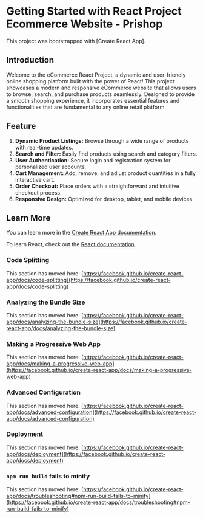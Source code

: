# Getting Started with React Project Ecommerce Website - Prishop

This project was bootstrapped with [Create React App].

## Introduction

Welcome to the eCommerce React Project, a dynamic and user-friendly online shopping platform built with the power of React! This project showcases a modern and responsive eCommerce website that allows users to browse, search, and purchase products seamlessly. Designed to provide a smooth shopping experience, it incorporates essential features and functionalities that are fundamental to any online retail platform.

## Feature
1. **Dynamic Product Listings:** Browse through a wide range of products with real-time updates.
2. **Search and Filter:** Easily find products using search and category filters.
3. **User Authentication:** Secure login and registration system for personalized user accounts.
4. **Cart Management:** Add, remove, and adjust product quantities in a fully interactive cart.
5. **Order Checkout:** Place orders with a straightforward and intuitive checkout process.
6. **Responsive Design:** Optimized for desktop, tablet, and mobile devices.


## Learn More

You can learn more in the [Create React App documentation](https://facebook.github.io/create-react-app/docs/getting-started).

To learn React, check out the [React documentation](https://reactjs.org/).

### Code Splitting

This section has moved here: [https://facebook.github.io/create-react-app/docs/code-splitting](https://facebook.github.io/create-react-app/docs/code-splitting)

### Analyzing the Bundle Size

This section has moved here: [https://facebook.github.io/create-react-app/docs/analyzing-the-bundle-size](https://facebook.github.io/create-react-app/docs/analyzing-the-bundle-size)

### Making a Progressive Web App

This section has moved here: [https://facebook.github.io/create-react-app/docs/making-a-progressive-web-app](https://facebook.github.io/create-react-app/docs/making-a-progressive-web-app)

### Advanced Configuration

This section has moved here: [https://facebook.github.io/create-react-app/docs/advanced-configuration](https://facebook.github.io/create-react-app/docs/advanced-configuration)

### Deployment

This section has moved here: [https://facebook.github.io/create-react-app/docs/deployment](https://facebook.github.io/create-react-app/docs/deployment)

### `npm run build` fails to minify

This section has moved here: [https://facebook.github.io/create-react-app/docs/troubleshooting#npm-run-build-fails-to-minify](https://facebook.github.io/create-react-app/docs/troubleshooting#npm-run-build-fails-to-minify)
